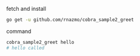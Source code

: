 fetch and install

```bash
go get -u github.com/rnazmo/cobra_sample2_greet
```
command
```bash
cobra_sample2_greet hello
# hello called
```
